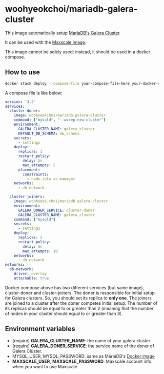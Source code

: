 # woohyeokchoi/mariadb-galera-cluster

This image automatically setup [MariaDB's Galera Cluster](https://mariadb.com/kb/en/library/galera-cluster/).

It can be used with the [Maxscale image](https://github.com/woohyeok-choi/mariadb-maxscale).

This image cannot be solely used; instead, it should be used in a docker compose.

## How to use
```bash
docker stack deploy --compose-file your-compose-file-here your-docker-stack-name
```

A compose file is like below:

```yaml
version: '3.5'
services:
  cluster-doner:
    image: woohyeokchoi/mariadb-galera-cluster
    command: ["mysqld", "--wsrep-new-cluster"]
    environment:
      GALERA_CLUSTER_NAME: galera_cluster
      DEFAULT_DB_SCHEMA: db_schema
    secrets:
      - settings
    deploy:
      replicas: 1
      restart_policy:
        delay: 5s
        max_attempts: 5
      placement:
        constraints:
          - node.role == manager
    networks:
      - db-network

  cluster-joiners:
    image: woohyeok.choi/mariadb-galera-cluster
    environment:
      GALERA_DONER_SERVICE: cluster-doner
      GALERA_CLUSTER_NAME: galera_cluster
    command: ["mysqld"]
    secrets:
      - settings
    deploy:
      replicas: 2
      restart_policy:
        delay: 5s
        max_attempts: 10
    networks:
      - db-network
networks:
  db-network:
    driver: overlay
    attachable: true
```

Docker compose above has two different services (but same image), cluster-doner and cluster-joiners. The doner is responsible for initial setup for Galera clusters. So, you should set its replica to **only one**. The joiners are joined to a cluster after the doner competes initial setup. The number of its replicas should be equal to or greater than 2 (meaning that the number of nodes in your cluster should equal to or greater than 3).

## Environment variables
* (require) **GALERA_CLUSTER_NAME**: the name of your galera cluster
* (require) **GALERA_DONER_SERVICE**: the service name of the doner of Galera Cluster.
* MYSQL_USER, MYSQL_PASSWORD: same as MariaDB's [Docker image](https://hub.docker.com/_/mariadb/)
* **MAXSCALE_USER**, **MAXSCALE_PASSWORD**: Maxscale account info. when you want to use Maxscale.